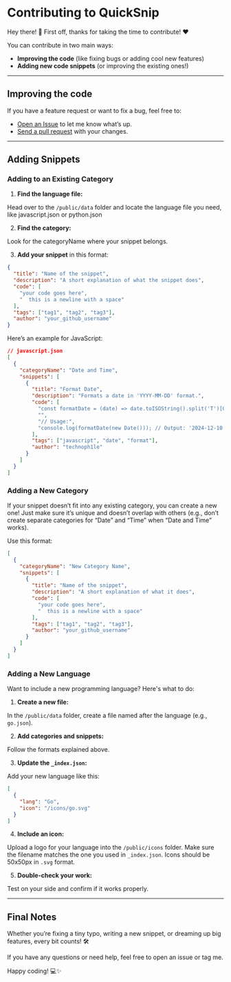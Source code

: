 # Contributing to QuickSnip

Hey there! 👋 First off, thanks for taking the time to contribute! ❤️

You can contribute in two main ways:

- **Improving the code** (like fixing bugs or adding cool new features)
- **Adding new code snippets** (or improving the existing ones!)

---

## Improving the code

If you have a feature request or want to fix a bug, feel free to:

- [Open an Issue](https://github.com/dostonnabotov/quicksnip/issues) to let me know what’s up.
- [Send a pull request](https://github.com/dostonnabotov/quicksnip/pulls) with your changes.

---

## Adding Snippets

### Adding to an Existing Category

1. **Find the language file:**

Head over to the `/public/data` folder and locate the language file you need, like javascript.json or python.json

2. **Find the category:**

Look for the categoryName where your snippet belongs.

3. **Add your snippet** in this format:

```json
{
  "title": "Name of the snippet",
  "description": "A short explanation of what the snippet does",
  "code": [
    "your code goes here", 
    "  this is a newline with a space"
  ],
  "tags": ["tag1", "tag2", "tag3"],
  "author": "your_github_username"
}
```

Here’s an example for JavaScript:

```json
// javascript.json
[
  {
    "categoryName": "Date and Time",
    "snippets": [
      {
        "title": "Format Date",
        "description": "Formats a date in 'YYYY-MM-DD' format.",
        "code": [
          "const formatDate = (date) => date.toISOString().split('T')[0];",
          "",
          "// Usage:",
          "console.log(formatDate(new Date())); // Output: '2024-12-10'"
        ],
        "tags": ["javascript", "date", "format"],
        "author": "technoph1le"
      }
    ]
  }
]
```

### Adding a New Category

If your snippet doesn’t fit into any existing category, you can create a new one! Just make sure it’s unique and doesn’t overlap with others (e.g., don’t create separate categories for “Date” and “Time” when “Date and Time” works).

Use this format:

```json
[
  {
    "categoryName": "New Category Name",
    "snippets": [
      {
        "title": "Name of the snippet",
        "description": "A short explanation of what it does",
        "code": [
          "your code goes here", 
          "  this is a newline with a space"
        ],
        "tags": ["tag1", "tag2", "tag3"],
        "author": "your_github_username"
      }
    ]
  }
]
```

### Adding a New Language

Want to include a new programming language? Here's what to do:

1. **Create a new file:**

In the `/public/data` folder, create a file named after the language (e.g., `go.json`).

2. **Add categories and snippets:**

Follow the formats explained above.

3. **Update the `_index.json`:**

Add your new language like this:

```json
[
  {
    "lang": "Go",
    "icon": "/icons/go.svg"
  }
]
```

4. **Include an icon:**

Upload a logo for your language into the `/public/icons` folder. Make sure the filename matches the one you used in `_index.json`. Icons should be 50x50px in `.svg` format.

5. **Double-check your work:**

Test on your side and confirm if it works properly.

---

## Final Notes

Whether you’re fixing a tiny typo, writing a new snippet, or dreaming up big features, every bit counts! 🛠️

If you have any questions or need help, feel free to open an issue or tag me.

Happy coding! 💻✨
